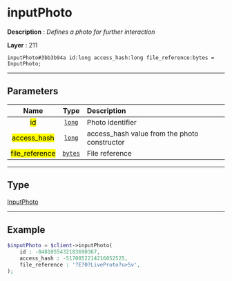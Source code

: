 # inputPhoto

**Description** : *Defines a photo for further interaction*

**Layer** : 211

```tl
inputPhoto#3bb3b94a id:long access_hash:long file_reference:bytes = InputPhoto;
```

---

## Parameters

| Name | Type | Description |
| :---: | :---: | :--- |
| <mark>id</mark> | [`long`](type/long) | Photo identifier |
| <mark>access_hash</mark> | [`long`](type/long) | access_hash value from the photo constructor |
| <mark>file_reference</mark> | [`bytes`](type/bytes) | File reference |

---

## Type

[InputPhoto](type/InputPhoto)

---

## Example

```php
$inputPhoto = $client->inputPhoto(
	id : -8481055432183690367,
	access_hash : -5170852214216052525,
	file_reference : '?E?0?LiveProto?u>Sv',
);
```